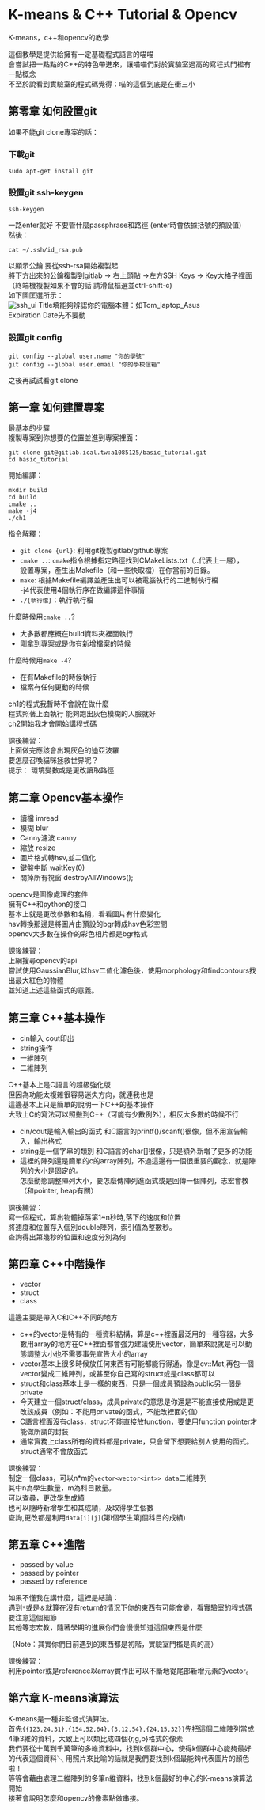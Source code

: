# K-means & C++ Tutorial & Opencv

K-means，c++和opencv的教學

這個教學是提供給擁有一定基礎程式語言的喵喵\
會嘗試把一點點的C++的特色帶進來，讓喵喵們對於實驗室過高的寫程式門檻有一點概念\
不至於說看到實驗室的程式碼覺得：喵的這個到底是在衝三小

## 第零章 如何設置git

如果不能git clone專案的話：
### 下載git

```
sudo apt-get install git
```

### 設置git ssh-keygen

```
ssh-keygen
```
一路enter就好 不要管什麼passphrase和路徑 (enter時會依據括號的預設值)\
然後：

```
cat ~/.ssh/id_rsa.pub
```
以顯示公鑰 要從ssh-rsa開始複製起 \
將下方出來的公鑰複製到gitlab -> 右上頭貼 ->左方SSH Keys -> Key大格子裡面 \
（終端機複製如果不會的話 請滑鼠框選並ctrl-shift-c) \
如下圖匡選所示：\
![ssh_ui](pic/ssh_ui.png)
Title填能夠辨認你的電腦本體：如Tom_laptop_Asus \
Expiration Date先不要動

### 設置git config

```
git config --global user.name "你的學號"
git config --global user.email "你的學校信箱"
```
之後再試試看git clone

## 第一章 如何建置專案

最基本的步驟\
複製專案到你想要的位置並進到專案裡面：

```
git clone git@gitlab.ical.tw:a1085125/basic_tutorial.git
cd basic_tutorial
```
開始編譯：

```
mkdir build
cd build
cmake ..
make -j4
./ch1
```

指令解釋：
- ```git clone {url}```: 利用git複製gitlab/github專案
- ```cmake ..```: ```cmake```指令根據指定路徑找到CMakeLists.txt（..代表上一層），\
設置專案，產生出Makefile（和一些快取檔）在你當前的目錄。
- ```make```: 根據Makefile編譯並產生出可以被電腦執行的二進制執行檔\
 -j4代表使用4個執行序在做編譯這件事情
- ```./{執行檔}```：執行執行檔

什麼時候用```cmake ..```?
- 大多數都應概在build資料夾裡面執行
- 剛拿到專案或是你有新增檔案的時候

什麼時候用```make -4```?
- 在有Makefile的時候執行
- 檔案有任何更動的時候

ch1的程式我暫時不會說在做什麼\
程式照著上面執行 能夠跑出灰色模糊的人臉就好\
ch2開始我才會開始講程式碼

課後練習：\
上面做完應該會出現灰色的迪亞波羅\
要怎麼召喚貓咪拯救世界呢？\
提示：
環境變數或是更改讀取路徑

## 第二章 Opencv基本操作

- 讀檔 imread
- 模糊 blur
- Canny濾波 canny
- 縮放 resize
- 圖片格式轉hsv,並二值化
- 鍵盤中斷 waitKey(0)
- 關掉所有視窗 destroyAllWindows();

opencv是圖像處理的套件\
擁有C++和python的接口\
基本上就是更改參數和名稱，看看圖片有什麼變化\
hsv轉換那邊是將圖片由預設的bgr轉成hsv色彩空間\
opencv大多數在操作的彩色相片都是bgr格式

課後練習：\
上網搜尋opencv的api\
嘗試使用GaussianBlur,以hsv二值化濾色後，使用morphology和findcontours找出最大紅色的物體\
並知道上述這些函式的意義。

## 第三章 C++基本操作

- cin輸入 cout印出
- string操作
- 一維陣列
- 二維陣列

C++基本上是C語言的超級強化版\
但因為功能太複雜很容易迷失方向，就連我也是\
這邊基本上只是簡單的說明一下C++的基本操作\
大致上C的寫法可以照搬到C++（可能有少數例外），相反大多數的時候不行

- cin/cout是輸入輸出的函式 和C語言的printf()/scanf()很像，但不用宣告輸入，輸出格式
- string是一個字串的類別 和C語言的char[]很像，只是額外新增了更多的功能
- 這裡的陣列還是簡單的c的array陣列，不過這邊有一個很重要的觀念，就是陣列的大小是固定的。\
怎麼動態調整陣列大小，要怎麼傳陣列進函式或是回傳一個陣列，志宏會教（和pointer, heap有關）

課後練習：\
寫一個程式，算出物體掉落第1~n秒時,落下的速度和位置\
將速度和位置存入個別double陣列，索引值為整數秒。\
查詢得出第幾秒的位置和速度分別為何

## 第四章 C++中階操作

- vector
- struct
- class

這邊主要是帶入C和C++不同的地方
- c++的vector是特有的一種資料結構，算是c++裡面最泛用的一種容器，大多數用array的地方在C++裡面都會強力建議使用vector，簡單來說就是可以動態調整大小也不需要事先宣告大小的array
- vector基本上很多時候放任何東西有可能都能行得通，像是cv::Mat,再包一個vector變成二維陣列，或甚至你自己寫的struct或是class都可以
- struct和class基本上是一樣的東西，只是一個成員預設為public另一個是private
- 今天建立一個struct/class，成員private的意思是你還是不能直接使用或是更改該成員（例如：不能用private的函式，不能改裡面的值）
- C語言裡面沒有class，struct不能直接放function，要使用function pointer才能做所謂的封裝
- 通常實務上class所有的資料都是private，只會留下想要給別人使用的函式。struct通常不會放函式

課後練習：\
制定一個class，可以n*m的```vector<vector<int>> data```二維陣列\
其中n為學生數量，m為科目數量。\
可以查尋，更改學生成績\
也可以隨時新增學生和其成績，及取得學生個數\
查詢,更改都是利用```data[i][j]```(第i個學生第j個科目的成績)

## 第五章 C++進階

- passed by value
- passed by pointer
- passed by reference

如果不懂我在講什麼，這裡是結論：\
遇到```*```或是```＆```就算在沒有return的情況下你的東西有可能會變，看實驗室的程式碼要注意這個細節\
其他等志宏教，隨著學期的進展你們會慢慢知道這個東西是什麼

（Note：其實你們目前遇到的東西都是初階，實驗室門檻是真的高）

課後練習：\
利用pointer或是reference以array實作出可以不斷地從尾部新增元素的vector。

## 第六章 K-means演算法

K-means是一種非監督式演算法。\
首先```{{123,24,31},{154,52,64},{3,12,54},{24,15,32}}```先把這個二維陣列當成4筆3維的資料，大致上可以類比成四個{r,g,b}格式的像素\
我們要從十萬到千萬筆的多維資料中，找到k個群中心，使得k個群中心能夠最好的代表這個資料＼
用照片來比喻的話就是我們要找到k個最能夠代表圖片的顏色啦！\
等等會藉由處理二維陣列的多筆n維資料，找到k個最好的中心的K-means演算法開始\
接著會說明怎麼和opencv的像素點做串接。